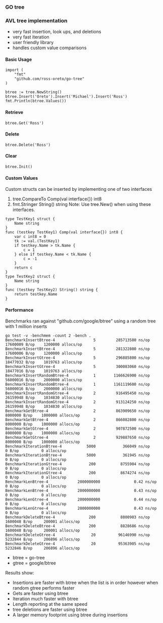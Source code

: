 ### GO tree

### AVL tree implementation
 * very fast insertion, look ups, and deletions
 * very fast iteration
 * user friendly library
 * handles custom value comparisons
 
#### Basic Usage
```
import (
    "fmt"
	"github.com/ross-oreto/go-tree"
)

btree := tree.NewString()
btree.Insert('Oreto').Insert('Michael').Insert('Ross')
fmt.Println(btree.Values())
```

#### Retrieve
```
btree.Get('Ross')
```

#### Delete
```
btree.Delete('Ross')
```

#### Clear
```
btree.Init()
```

#### Custom Values
Custom structs can be inserted by implementing one of two interfaces
1. tree.CompareTo Comp(val interface{}) int8
2. fmt.Stringer String() string
    Note: Use tree.New() when using these interfaces.
```
type TestKey1 struct {
	Name string
}
func (testkey TestKey1) Comp(val interface{}) int8 {
	var c int8 = 0
	tk := val.(TestKey1)
	if testkey.Name > tk.Name {
		c = 1
	} else if testkey.Name < tk.Name {
		c = -1
	}
	return c
}
type TestKey2 struct {
	Name string
}
func (testkey TestKey2) String() string {
	return testkey.Name
}
```

#### Performance
Benchmarks ran against "github.com/google/btree" using a random tree with 1 million inserts
```
go test -v -benchmem -count 2 -bench .
BenchmarkInsertBtree-4                 5         285713580 ns/op        17600009 B/op    1200000 allocs/op
BenchmarkInsertBtree-4                 5         281322800 ns/op        17600006 B/op    1200000 allocs/op
BenchmarkInsertGtree-4                 5         296885800 ns/op        18477032 B/op    1019763 allocs/op
BenchmarkInsertGtree-4                 5         300083060 ns/op        18477016 B/op    1019763 allocs/op
BenchmarkInsertRandomBtree-4           1        1166626900 ns/op        56000016 B/op    2000000 allocs/op
BenchmarkInsertRandomBtree-4           1        1161119600 ns/op        56000016 B/op    2000000 allocs/op
BenchmarkInsertRandomGtree-4           2         916495450 ns/op        26159948 B/op    1034830 allocs/op
BenchmarkInsertRandomGtree-4           2         913124250 ns/op        26159948 B/op    1034830 allocs/op
BenchmarkGetBtree-4                    2         863909650 ns/op         8000000 B/op    1000000 allocs/op
BenchmarkGetBtree-4                    2         866082800 ns/op         8000000 B/op    1000000 allocs/op
BenchmarkGetGtree-4                    2         907872500 ns/op         8000000 B/op    1000000 allocs/op
BenchmarkGetGtree-4                    2         929887650 ns/op         8000000 B/op    1000000 allocs/op
BenchmarkIterationBtree-4           5000            366049 ns/op               0 B/op          0 allocs/op
BenchmarkIterationBtree-4           5000            361945 ns/op               0 B/op          0 allocs/op
BenchmarkIterationGtree-4            200           8755904 ns/op               0 B/op          0 allocs/op
BenchmarkIterationGtree-4            200           8674274 ns/op               0 B/op          0 allocs/op
BenchmarkLenBtree-4             2000000000               0.42 ns/op            0 B/op          0 allocs/op
BenchmarkLenBtree-4             2000000000               0.43 ns/op            0 B/op          0 allocs/op
BenchmarkLenGtree-4             2000000000               0.44 ns/op            0 B/op          0 allocs/op
BenchmarkLenGtree-4             2000000000               0.43 ns/op            0 B/op          0 allocs/op
BenchmarkDeleteBtree-4               200           8800903 ns/op         1600048 B/op     200001 allocs/op
BenchmarkDeleteBtree-4               200           8828686 ns/op         1600048 B/op     200001 allocs/op
BenchmarkDeleteGtree-4                20          96146990 ns/op         5232844 B/op     206896 allocs/op
BenchmarkDeleteGtree-4                20          95363905 ns/op         5232846 B/op     206896 allocs/op
```

 - btree = go-tree
 - gtree = google/btree
 
Results show:
 * Insertions are faster with btree when the list is in order however when random gtree performs faster
 * Gets are faster using btree
 * Iteration much faster with btree
 * Length reporting at the same speed
 * tree deletions are faster using btree
 * A larger memory footprint using btree during insertions

